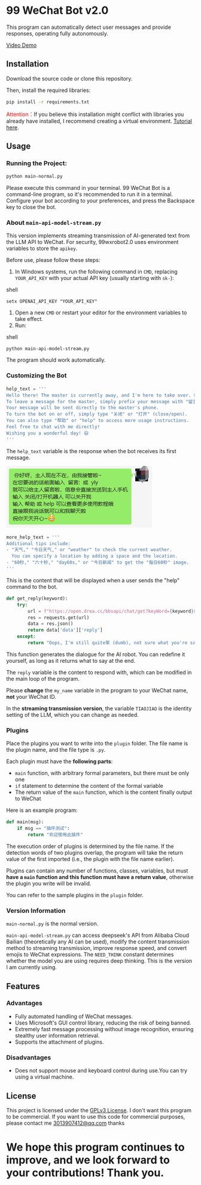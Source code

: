 # 99 WeChat Bot v2.0

This program can automatically detect user messages and provide responses, operating fully autonomously.

[Video Demo](https://www.bilibili.com/video/BV1zH4y1R73R/)

## Installation

Download the source code or clone this repository.

Then, install the required libraries:

```bash
pip install -r requirements.txt
```

<span style="color: red;">Attention：</span>If you believe this installation might conflict with libraries you already have installed, I recommend creating a virtual environment. [Tutorial here](https://chat.openai.com/c/venv.md).

## Usage

### Running the Project:

```bash
python main-normal.py
```

Please execute this command in your terminal. 99 WeChat Bot is a command-line program, so it's recommended to run it in a terminal. Configure your bot according to your preferences, and press the Backspace key to close the bot.

### About `main-api-model-stream.py`

This version implements streaming transmission of AI-generated text from the LLM API to WeChat. For security, 99wxrobot2.0 uses environment variables to store the `apikey`.

Before use, please follow these steps:

1. In Windows systems, run the following command in `CMD`, replacing `YOUR_API_KEY` with your actual API key (usually starting with `sk-`):

shell

```
setx OPENAI_API_KEY "YOUR_API_KEY"
```

1. Open a new `CMD` or restart your editor for the environment variables to take effect.
2. Run:

shell

```
python main-api-model-stream.py
```

The program should work automatically.

### Customizing the Bot

```python
help_text = ''' 
Hello there! The master is currently away, and I'm here to take over. 😊
To leave a message for the master, simply prefix your message with "留言:" or "yly".
Your message will be sent directly to the master's phone.
To turn the bot on or off, simply type "关闭" or "打开" (close/open).
You can also type "帮助" or "help" to access more usage instructions.
Feel free to chat with me directly!
Wishing you a wonderful day! 😄
'''
```

The `help_text` variable is the response when the bot receives its first message.

![image-20231015091909317](https://github.com/windows99-hue/99wxrobot/blob/master/content/image-20231015091909317.png?raw=true)

```python
more_help_text = '''
Additional tips include: 
- "天气," "今日天气," or "weather" to check the current weather.
  You can specify a location by adding a space and the location.
- "60秒," "六十秒," "day60s," or "今日新闻" to get the "每日60秒" image.
'''
```

This is the content that will be displayed when a user sends the "help" command to the bot.

```python
def get_reply(keyword):
    try:
        url = f"https://open.drea.cc/bbsapi/chat/get?keyWord={keyword}&userName=type%3Dbbs"
        res = requests.get(url)
        data = res.json()
        return data['data']['reply']
    except:
        return "Oops, I'm still quite笨 (dumb), not sure what you're saying"
```

This function generates the dialogue for the AI robot. You can redefine it yourself, as long as it returns what to say at the end.

The `reply` variable is the content to respond with, which can be modified in the main loop of the program.

Please **change** the `my_name` variable in the program to your WeChat name, **not** your WeChat ID.

In the **streaming transmission version**, the variable `TIAOJIAO` is the identity setting of the LLM, which you can change as needed.

### Plugins

Place the plugins you want to write into the `plugin` folder. The file name is the plugin name, and the file type is `.py`.

Each plugin must have the **following parts**:

- `main` function, with arbitrary formal parameters, but there must be only one
- `if` statement to determine the content of the formal variable
- The return value of the `main` function, which is the content finally output to WeChat

Here is an example program:

```python
def main(msg):
    if msg == "插件测试":
        return "欢迎使用此插件"
```

The execution order of plugins is determined by the file name. If the detection words of two plugins overlap, the program will take the return value of the first imported (i.e., the plugin with the file name earlier).

Plugins can contain any number of functions, classes, variables, but must **have a `main` function and this function must have a return value**, otherwise the plugin you write will be invalid.

You can refer to the sample plugins in the `plugin` folder.

### Version Information

`main-normal.py` is the normal version.

`main-api-model-stream.py` can access deepseek's API from Alibaba Cloud Bailian (theoretically any AI can be used), modify the content transmission method to streaming transmission, improve response speed, and convert emojis to WeChat expressions. The `NEED_THINK` constant determines whether the model you are using requires deep thinking. This is the version I am currently using.

## Features

### Advantages

- Fully automated handling of WeChat messages.
- Uses Microsoft's GUI control library, reducing the risk of being banned.
- Extremely fast message processing without image recognition, ensuring stealthy user information retrieval.
- Supports the attachment of plugins.

### Disadvantages

- Does not support mouse and keyboard control during use.You can try using a virtual machine.

## License

This project is licensed under the [GPLv3 License](LICENSE).  I don't want this program to be commercial. If you want to use this code for commercial purposes, please contact me
3013907412@qq.com
thanks

# We hope this program continues to improve, and we look forward to your contributions! Thank you.
